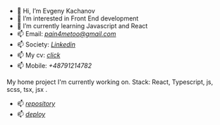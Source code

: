 - 👋 Hi, I’m Evgeny Kachanov
- 👀 I’m interested in Front End development
- 🌱 I’m currently learning Javascript and React
- 📫 Email: *pain4metoo@gmail.com* 
- 📫 Society:  [*Linkedin*](https://www.linkedin.com/in/pain4metoo)  
- 📫 My cv:  [*click*](https://pain4metoo.github.io/myProjects/cv/)  
- 📫 Mobile: *+48791214782*

My home project I'm currently working on. Stack: React, Typescript, js, scss, tsx, jsx .

- 📫  [*repository*](https://github.com/pain4metoo/english-quiz) 
- 📫  [*deploy*](https://pain4metoo.github.io/english-quiz/) 

